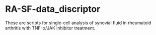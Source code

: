 # RA-SF-data_discriptor
These are scripts for single-cell analysis of synovial fluid in rheumatoid arthritis with TNF-α/JAK inhibitor treatment.
